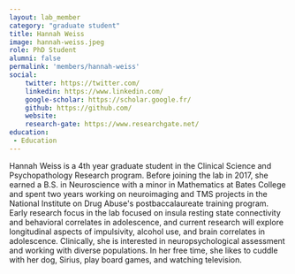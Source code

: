 ```yaml
---
layout: lab_member
category: "graduate student"
title: Hannah Weiss
image: hannah-weiss.jpeg
role: PhD Student
alumni: false
permalink: 'members/hannah-weiss'
social:
    twitter: https://twitter.com/
    linkedin: https://www.linkedin.com/
    google-scholar: https://scholar.google.fr/
    github: https://github.com/
    website:
    research-gate: https://www.researchgate.net/
education:
 - Education
---
```


Hannah Weiss is a 4th year graduate student in the Clinical Science and Psychopathology Research program. Before joining the lab in 2017, she earned a B.S. in Neuroscience with a minor in Mathematics at Bates College and spent two years working on neuroimaging and TMS projects in the National Institute on Drug Abuse's postbaccalaureate training program. Early research focus in the lab focused on insula resting state connectivity and behavioral correlates in adolescence, and current research will explore longitudinal aspects of impulsivity, alcohol use, and brain correlates in adolescence. Clinically, she is interested in neuropsychological assessment and working with diverse populations. In her free time, she likes to cuddle with her dog, Sirius, play board games, and watching television. 

